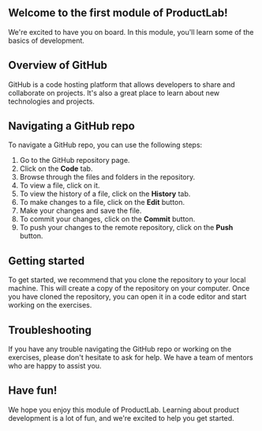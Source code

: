 ## Welcome to the first module of ProductLab!

We're excited to have you on board. In this module, you'll learn some of the basics of development.

## Overview of GitHub

GitHub is a code hosting platform that allows developers to share and collaborate on projects. It's also a great place to learn about new technologies and projects.

## Navigating a GitHub repo

To navigate a GitHub repo, you can use the following steps:

1. Go to the GitHub repository page.
2. Click on the **Code** tab.
3. Browse through the files and folders in the repository.
4. To view a file, click on it.
5. To view the history of a file, click on the **History** tab.
6. To make changes to a file, click on the **Edit** button.
7. Make your changes and save the file.
8. To commit your changes, click on the **Commit** button.
9. To push your changes to the remote repository, click on the **Push** button.

## Getting started

To get started, we recommend that you clone the repository to your local machine. This will create a copy of the repository on your computer. Once you have cloned the repository, you can open it in a code editor and start working on the exercises.

## Troubleshooting

If you have any trouble navigating the GitHub repo or working on the exercises, please don't hesitate to ask for help. We have a team of mentors who are happy to assist you.

## Have fun!

We hope you enjoy this module of ProductLab. Learning about product development is a lot of fun, and we're excited to help you get started.
